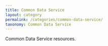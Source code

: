 ```yaml
---
title: Common Data Service
layout: category
permalink: /categories/common-data-service/
taxonomy: Common Data Service
---
```

Common Data Service resources.
